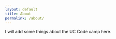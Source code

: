 ```yaml
---
layout: default
title: About
permalink: /about/
---
```


I will add some things about the UC Code camp here. 
